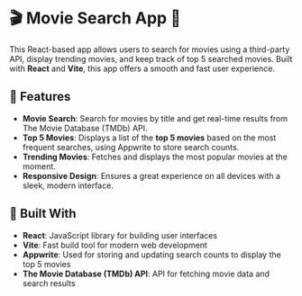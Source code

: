 # 🎬 **Movie Search App** 🎥

This React-based app allows users to search for movies using a third-party API, display trending movies, and keep track of top 5 searched movies. Built with **React** and **Vite**, this app offers a smooth and fast user experience.

## 🌟 **Features**

- **Movie Search**: Search for movies by title and get real-time results from The Movie Database (TMDb) API.  
- **Top 5 Movies**: Displays a list of the **top 5 movies** based on the most frequent searches, using Appwrite to store search counts.
- **Trending Movies**: Fetches and displays the most popular movies at the moment.
- **Responsive Design**: Ensures a great experience on all devices with a sleek, modern interface.

## 🚀 **Built With**

- **React**: JavaScript library for building user interfaces
- **Vite**: Fast build tool for modern web development
- **Appwrite**: Used for storing and updating search counts to display the top 5 movies
- **The Movie Database (TMDb) API**: API for fetching movie data and search results